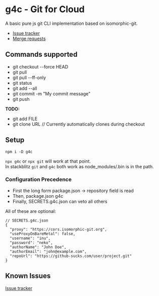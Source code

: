 # g4c - Git for Cloud

A basic pure js git CLI implementation based on isomorphic-git.

- [Issue tracker](https://gitlab.com/vblip/g4c/-/issues)
- [Merge requests](https://gitlab.com/vblip/g4c/-/merge_requests)

## Commands supported

- git checkout --force HEAD
- git pull
- git pull --ff-only
- git status
- git add --all
- git commit -m "My commit message"
- git push

**TODO:**

- git add FILE
- git clone URL // Currently automatically clones during checkout

## Setup

`npm i -D g4c`

`npx g4c` or `npx git` will work at that point.  
In stackblitz `git` and `g4c` both work as node_modules/.bin is in the path.

### Configuration Precedence

- First the long form package.json -> repository field is read
- Then, package.json g4c
- Finally, SECRETS.g4c.json can veto all others

All of these are optional:

```
// SECRETS.g4c.json
{
  "proxy": "https://cors.isomorphic-git.org",
  "useProxyOnBareMetal": false,
  "username": "inu",
  "password": "neko",
  "authorName": "John Doe",
  "authorEmail": "john@example.com",
  "repoUrl": "https://github-sucks.com/user/project.git"
}
```

## Known Issues

[Issue tracker](https://gitlab.com/vblip/g4c/-/issues)
